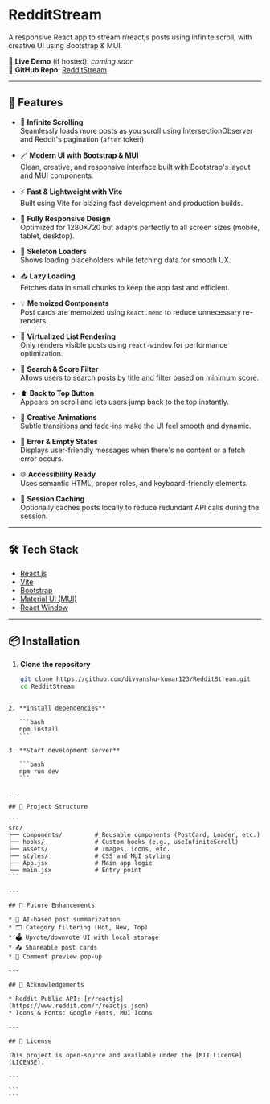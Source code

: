 # RedditStream

A responsive React app to stream r/reactjs posts using infinite scroll, with creative UI using Bootstrap & MUI.

🔗 **Live Demo** (if hosted): _coming soon_  
🔗 **GitHub Repo**: [RedditStream](https://github.com/divyanshu-kumar123/RedditStream.git)

---

## 🚀 Features

- 🔄 **Infinite Scrolling**  
  Seamlessly loads more posts as you scroll using IntersectionObserver and Reddit's pagination (`after` token).

- 🪄 **Modern UI with Bootstrap & MUI**  
  Clean, creative, and responsive interface built with Bootstrap's layout and MUI components.

- ⚡ **Fast & Lightweight with Vite**  
  Built using Vite for blazing fast development and production builds.

- 📱 **Fully Responsive Design**  
  Optimized for 1280×720 but adapts perfectly to all screen sizes (mobile, tablet, desktop).

- 🧊 **Skeleton Loaders**  
  Shows loading placeholders while fetching data for smooth UX.

- 📥 **Lazy Loading**  
  Fetches data in small chunks to keep the app fast and efficient.

- 💡 **Memoized Components**  
  Post cards are memoized using `React.memo` to reduce unnecessary re-renders.

- 🧠 **Virtualized List Rendering**  
  Only renders visible posts using `react-window` for performance optimization.

- 🧭 **Search & Score Filter**  
  Allows users to search posts by title and filter based on minimum score.

- ⬆️ **Back to Top Button**  
  Appears on scroll and lets users jump back to the top instantly.

- 🎨 **Creative Animations**  
  Subtle transitions and fade-ins make the UI feel smooth and dynamic.

- 🧪 **Error & Empty States**  
  Displays user-friendly messages when there's no content or a fetch error occurs.

- 🌐 **Accessibility Ready**  
  Uses semantic HTML, proper roles, and keyboard-friendly elements.

- 💾 **Session Caching**  
  Optionally caches posts locally to reduce redundant API calls during the session.

---

## 🛠️ Tech Stack

- [React.js](https://reactjs.org/)
- [Vite](https://vitejs.dev/)
- [Bootstrap](https://getbootstrap.com/)
- [Material UI (MUI)](https://mui.com/)
- [React Window](https://github.com/bvaughn/react-window)

---

## 📦 Installation

1. **Clone the repository**
   ```bash
   git clone https://github.com/divyanshu-kumar123/RedditStream.git
   cd RedditStream
````

2. **Install dependencies**

   ```bash
   npm install
   ```

3. **Start development server**

   ```bash
   npm run dev
   ```

---

## 📁 Project Structure

```
src/
├── components/         # Reusable components (PostCard, Loader, etc.)
├── hooks/              # Custom hooks (e.g., useInfiniteScroll)
├── assets/             # Images, icons, etc.
├── styles/             # CSS and MUI styling
├── App.jsx             # Main app logic
└── main.jsx            # Entry point
```

---

## 🧩 Future Enhancements

* 🧠 AI-based post summarization
* 🗂️ Category filtering (Hot, New, Top)
* 🗳️ Upvote/downvote UI with local storage
* 📤 Shareable post cards
* 💬 Comment preview pop-up

---

## 🙏 Acknowledgements

* Reddit Public API: [r/reactjs](https://www.reddit.com/r/reactjs.json)
* Icons & Fonts: Google Fonts, MUI Icons

---

## 📄 License

This project is open-source and available under the [MIT License](LICENSE).

---

```
```
